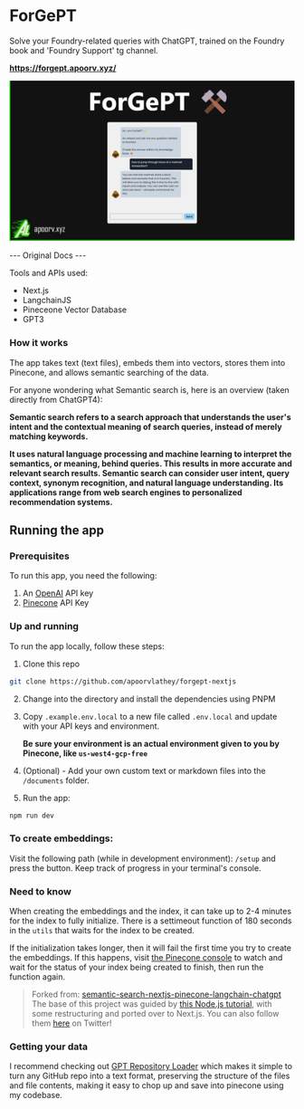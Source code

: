 # ForGePT

Solve your Foundry-related queries with ChatGPT, trained on the Foundry book and 'Foundry Support' tg channel.

**https://forgept.apoorv.xyz/**

![thumbnail](./app/twitter-image.jpg)

--- Original Docs ---

Tools and APIs used:

- Next.js
- LangchainJS
- Pineceone Vector Database
- GPT3

### How it works

The app takes text (text files), embeds them into vectors, stores them into Pinecone, and allows semantic searching of the data.

For anyone wondering what Semantic search is, here is an overview (taken directly from ChatGPT4):

**Semantic search refers to a search approach that understands the user's intent and the contextual meaning of search queries, instead of merely matching keywords.**

**It uses natural language processing and machine learning to interpret the semantics, or meaning, behind queries. This results in more accurate and relevant search results. Semantic search can consider user intent, query context, synonym recognition, and natural language understanding. Its applications range from web search engines to personalized recommendation systems.**

## Running the app

### Prerequisites

To run this app, you need the following:

1. An [OpenAI](https://platform.openai.com/) API key
2. [Pinecone](https://app.pinecone.io/) API Key

### Up and running

To run the app locally, follow these steps:

1. Clone this repo

```sh
git clone https://github.com/apoorvlathey/forgept-nextjs
```

2. Change into the directory and install the dependencies using PNPM

3. Copy `.example.env.local` to a new file called `.env.local` and update with your API keys and environment.

   **Be sure your environment is an actual environment given to you by Pinecone, like `us-west4-gcp-free`**

4. (Optional) - Add your own custom text or markdown files into the `/documents` folder.

5. Run the app:

```sh
npm run dev
```

### To create embeddings:

Visit the following path (while in development environment): `/setup` and press the button. Keep track of progress in your terminal's console.

### Need to know

When creating the embeddings and the index, it can take up to 2-4 minutes for the index to fully initialize. There is a settimeout function of 180 seconds in the `utils` that waits for the index to be created.

If the initialization takes longer, then it will fail the first time you try to create the embeddings. If this happens, visit [the Pinecone console](https://app.pinecone.io/) to watch and wait for the status of your index being created to finish, then run the function again.

> Forked from: [semantic-search-nextjs-pinecone-langchain-chatgpt](https://github.com/dabit3/semantic-search-nextjs-pinecone-langchain-chatgpt)
> The base of this project was guided by [this Node.js tutorial](https://www.youtube.com/watch?v=CF5buEVrYwo), with some restructuring and ported over to Next.js. You can also follow them [here](https://twitter.com/Dev__Digest/status/1656744114409406467) on Twitter!

### Getting your data

I recommend checking out [GPT Repository Loader](https://github.com/mpoon/gpt-repository-loader) which makes it simple to turn any GitHub repo into a text format, preserving the structure of the files and file contents, making it easy to chop up and save into pinecone using my codebase.
